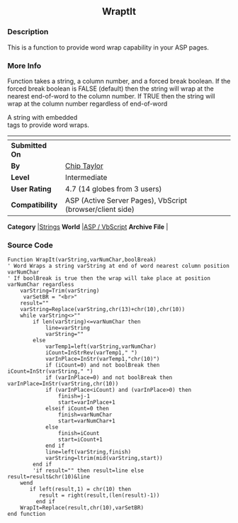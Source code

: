 ﻿<div align="center">

## WraptIt


</div>

### Description

This is a function to provide word wrap capability in your ASP pages.
 
### More Info
 
Function takes a string, a column number, and a forced break boolean. If the forced break boolean is FALSE (default) then the string will wrap at the nearest end-of-word to the column number. If TRUE then the string will wrap at the column number regardless of end-of-word

A string with embedded <br> tags to provide word wraps.


<span>             |<span>
---                |---
**Submitted On**   |
**By**             |[Chip Taylor](https://github.com/Planet-Source-Code/PSCIndex/blob/master/ByAuthor/chip-taylor.md)
**Level**          |Intermediate
**User Rating**    |4.7 (14 globes from 3 users)
**Compatibility**  |ASP \(Active Server Pages\), VbScript \(browser/client side\)

**Category**       |[Strings](https://github.com/Planet-Source-Code/PSCIndex/blob/master/ByCategory/strings__4-26.md)
**World**          |[ASP / VbScript](https://github.com/Planet-Source-Code/PSCIndex/blob/master/ByWorld/asp-vbscript.md)
**Archive File**   |[](https://github.com/Planet-Source-Code/chip-taylor-wraptit__4-6220/archive/master.zip)





### Source Code

```
Function WrapIt(varString,varNumChar,boolBreak)
' Word Wraps a string varString at end of word nearest column position varNumChar
' If boolBreak is true then the wrap will take place at position varNumChar regardless
    varString=Trim(varString)
     varSetBR = "<br>"
    result=""
    varString=Replace(varString,chr(13)+chr(10),chr(10))
    while varString<>""
        if len(varString)<=varNumChar then
            line=varString
            varString=""
        else
            varTemp1=left(varString,varNumChar)
            iCount=InStrRev(varTemp1," ")
            varInPlace=InStr(varTemp1,"chr(10)")
            if (iCount=0) and not boolBreak then iCount=InStr(varString," ")
            if (varInPlace=0) and not boolBreak then varInPlace=InStr(varString,chr(10))
            if (varInPlace<iCount) and (varInPlace>0) then
                finish=j-1
                start=varInPlace+1
            elseif iCount=0 then
                finish=varNumChar
                start=varNumChar+1
            else
                finish=iCount
                start=iCount+1
            end if
            line=left(varString,finish)
            varString=ltrim(mid(varString,start))
        end if
        'if result="" then result=line else
result=result&chr(10)&line
    wend
	   if left(result,1) = chr(10) then
		  result = right(result,(len(result)-1))
		 end if
    WrapIt=Replace(result,chr(10),varSetBR)
end function
```

